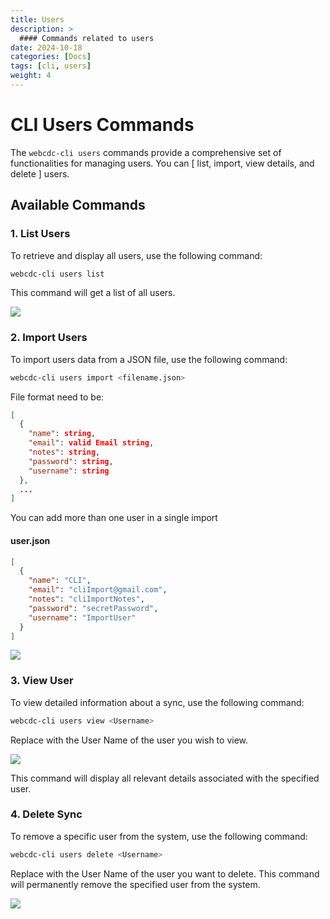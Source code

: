 ```yaml
---
title: Users
description: >
  #### Commands related to users
date: 2024-10-18
categories: [Docs]
tags: [cli, users]
weight: 4
---
```


# CLI Users Commands

The `webcdc-cli users` commands provide a comprehensive set of functionalities for managing users. You can [ list, import, view details, and delete ] users.

## Available Commands

### 1. List Users

To retrieve and display all users, use the following command:

```bash
webcdc-cli users list
```

This command will get a list of all users.

![](/images/cli/users_list.png)

### 2. Import Users

To import users data from a JSON file, use the following command:

```bash
webcdc-cli users import <filename.json>
```

File format need to be:

```json
[
  {
    "name": string,
    "email": valid Email string,
    "notes": string,
    "password": string,
    "username": string
  },
  ...
]
```

You can add more than one user in a single import

#### user.json

```json
[
  {
    "name": "CLI",
    "email": "cliImport@gmail.com",
    "notes": "cliImportNotes",
    "password": "secretPassword",
    "username": "ImportUser"
  }
]
```

![](/images/cli/users_import.png)

### 3. View User

To view detailed information about a sync, use the following command:

```bash
webcdc-cli users view <Username>
```

Replace <Username> with the User Name of the user you wish to view.

![](/images/cli/users_details.png)

This command will display all relevant details associated with the specified user.

### 4. Delete Sync

To remove a specific user from the system, use the following command:

```bash
webcdc-cli users delete <Username>
```

Replace <Username> with the User Name of the user you want to delete. This command will permanently remove the specified user from the system.

![](/images/cli/users_delete.png)
